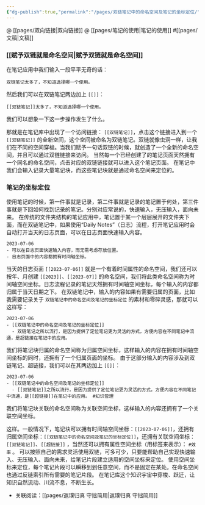 ```yaml
---
{"dg-publish":true,"permalink":"/pages/双链笔记中的命名空间及笔记的坐标定位/","noteIcon":"1","created":"2023-07-06T08:48:29.547+08:00","updated":""}
---
```


@ [[pages/双向链接\|双向链接]] @ [[pages/笔记的使用\|笔记的使用]] #[[pages/文稿\|文稿]]

### [[赋予双链就是命名空间\|赋予双链就是命名空间]]
在笔记应用中我们输入一段平平无奇的话：
```
双链笔记太多了，不知道选择哪一个使用。
```
然后我们可以在双链笔记两边加上 `[[]]`：
```
[[双链笔记]]太多了，不知道选择哪一个使用。
```
我们可以想象一下这一步操作发生了什么。

那就是在笔记库中出现了一个访问链接： `[[双链笔记]]`，点击这个链接进入到一个 `[[双链笔记]]` 的全新空间，这个空间被命名为双链笔记。双链就像虫洞一样，让我们在不同的空间穿梭。当我们赋予一句话双链的时候，就创造了一个全新的命名空间，并且可以通过双链链接来访问。
当然每一个已经创建了的笔记页面天然拥有一个同名的命名空间，点击对应的双链链接就可以进入这个笔记页面。
在笔记中我们会输入记录大量笔记块，而这些笔记块就是通过命名空间来定位的。
### 笔记的坐标定位
使用笔记的时候，第一件事就是记录，第二件事就是记录的笔记置于何处，第三件事就是下回如何找到记录的笔记。分别对应常说的，快速输入，无压输入，面向未来。
在传统的文件夹结构的笔记应用中，笔记置于某一个层层展开的文件夹下面，而在双链笔记中，如果使用“Daily Notes”（日志）流程，打开笔记应用时会自动打开当天的日志页面，可以在日志页面快速输入内容。
  ```
  2023-07-06
  - 可以在日志页面快速输入内容，而无需考虑存放位置。
  - 日志页面中的内容都拥有时间轴坐标。
  ```
当天的日志页面 `[[2023-07-06]]` 就是一个有着时间属性的命名空间，我们还可以按年、月创建 `[[2023]]`、`[[2023-07]]` 的命名空间，我们将此类命名空间称为时间轴空间坐标。日志流程记录的笔记天然拥有时间轴空间坐标，每个输入的内容都归属于当天日期之下。
在双链笔记中，输入的内容如果有需要归属的页面，比如我需要记录关于 `双链笔记中的命名空间及笔记的坐标定位` 的素材和零碎灵感，那就可以这样写：
  ```
  2023-07-06
  - [[双链笔记中的命名空间及笔记的坐标定位]]
  	- 双链笔记之所以流行，是因为提供了定位笔记更为灵活的方式，方便内容在不同笔记中流通，是超链接在笔记中的应用。
  ```
我们将笔记块归属的命名空间称为归属空间坐标，这样输入的内容在拥有时间轴空间坐标的同时，还拥有了一个归属页面的坐标。
由于这部分输入的内容涉及到双链笔记、超链接，我们可以在其两边加上 `[[]]`：
  ```
  2023-07-06
  - [[双链笔记中的命名空间及笔记的坐标定位]]
  	- [[双链笔记]]之所以流行，是因为提供了定位笔记更为灵活的方式，方便内容在不同笔记中流通，是[[超链接]]在笔记中的应用。 #知识管理
  ```
我们将笔记块关联的命名空间称为关联空间坐标，这样输入的内容还拥有了一个关联空间坐标。
  
这样。
​一般情况下，笔记块可以拥有时间轴空间坐标：`[[2023-07-06]]`，还拥有归属空间坐标：`[[双链笔记中的命名空间及笔记的坐标定位]]`，还拥有关联空间坐标：`[[双链笔记]]`、`[[超链接]]` ，当然还可以拥有属性空间坐标（用标签来表示）： `#效率` 。
可以按照自己的需求灵活使用双链，可多可少，只要能帮助自己实现快速输入、无压输入、面向未来，给笔记片段建立适用的空间坐标来定位。
使用空间坐标来定位，每个笔记片段可以瞬移到到任意空间，而不是固定在某处。在命名空间也通过反链索引所有需要的笔记片段。
在笔记库这个知识宇宙中穿梭、跃迁，让知识自然流动、川流不息，不断生长。
- 关联阅读：[[pages/返璞归真 守拙简用\|返璞归真 守拙简用]]